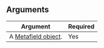 ## Arguments

| Argument                                                                  | Required |
| ------------------------------------------------------------------------- | -------- |
| A [Metafield object](/api/storefront/reference/common-objects/metafield). | Yes      |
